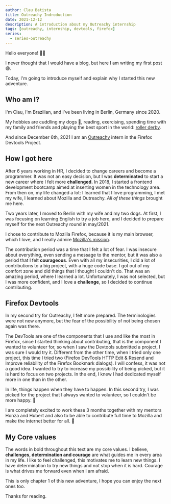 ```yaml
---
author: Clau Batista
title: Outreachy Indroduction
date: 2021-12-12
description: A introduction about my Outreachy internship
tags: [outreachy, internship, devtools, firefox]
series:
  - series-outreachy
---
```


Hello everyone! 🤙🏼

I never thought that I would have a blog, but here I am writing my first post 😅.

Today, I'm going to introduce myself and explain why I started this new adventure.

## Who am I?

I'm Clau, I'm Brazilian, and I've been living in Berlin, Germany since 2020.

My hobbies are cuddling my dogs 🐶, reading, exercising, spending time with my family and friends and playing the best sport in the world: [roller derby](https://wftda.com/new-fans/).

And since December 6th, 2021 I am an [Outreachy](https://www.outreachy.org/) intern in the Firefox Devtools Project.

## How I got here

After 6 years working in HR, I decided to change careers and become a programmer. It was not an easy decision, but I was **determinated** to start a new career where I felt more **challenged.** In 2018, I started a frontend development bootcamp aimed at inserting women in the technology area. From then on, my life changed a lot: I learned that I love programming, I met my wife, I learned about Mozilla and Outreachy. *All of these things* brought me here.

Two years later, I moved to Berlin with my wife and my two dogs. At first, I was focusing on learning English to try a job here, and I decided to prepare myself for the next Outreachy round  in may/2021.

I chose to contribute to Mozilla Firefox,  because it is my main browser, which I love, and I really admire [Mozilla's mission](https://www.mozilla.org/en-US/about/manifesto/).

The contribution period was a time that I felt a lot of fear. I was insecure about everything, even sending a message to the mentor, but it was also a period that I felt **courageous**. Even with all my insecurities, I did a lot of contributions to a big project, with a huge code base. I got out of my comfort zone and did things that I thought I couldn't do. That was an amazing period, where I learned a lot. Unfortunately, I was not selected, but I was more confident, and I love a **challenge**, so I decided to continue contributing.

## Firefox Devtools

In my second try for Outreachy, I felt more prepared. The terminologies were not new anymore, but the fear of the possibility of not being chosen again was there.

The DevTools are one of the components that I use and like the most in Firefox, since I started thinking about contributing, that is the component I wanted to volunteer for, so when I saw the Devtools submitted a project, I was sure I would try it. Different from the other time, when I tried only one project, this time I tried two (Firefox DevTools HTTP Edit & Resend and Improve reliability of the Firefox Bookmark dialogs). I will confess, it was not a good idea. I wanted to try to increase my possibility of being picked, but it is hard to focus on two projects.
In the end, I knew I had dedicated myself more in one than in the other.

In life, things happen when they have to happen. In this second try, I was picked for the project that I always wanted to volunteer, so I couldn't be more happy. 🎉

I am completely excited to work these 3 months together with my mentors Honza and Hubert and also to be able to contribute full time to Mozilla and make the internet better for all. 💚

## My Core values

The words in bold  throughout this text are my core values. I believe, **challenges, determination and courage** are what guides me in every area in my life. I like to feel challenged, this motivates me to learn new things. I have determination to try new things and not stop when it is hard. Courage is what drives me forward even when I am afraid.

This is only chapter 1 of this new adventure, I hope you can enjoy the next ones too.

Thanks for reading.
